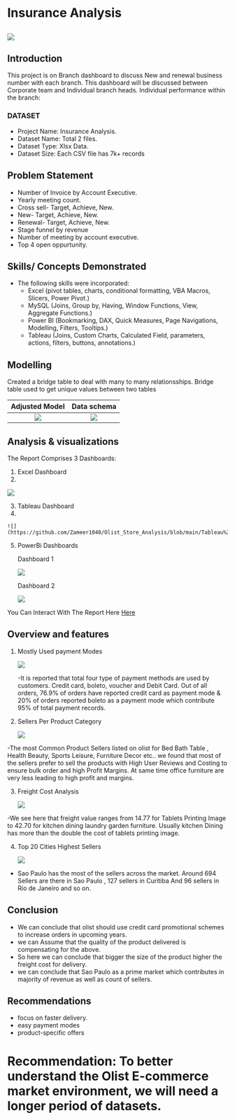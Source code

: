 # Insurance Analysis
![](https://github.com/Zameer1040/Olist_Store_Analysis/blob/main/Olist-HQ-in-Brazil-1.jpg)
--- 

## Introduction
This project is on Branch dashboard to discuss New and renewal business number with each branch. This dashboard will be discussed between Corporate team and Individual branch heads.
Individual performance within the branch:

### DATASET  
-	Project Name: Insurance Analysis.
- Dataset Name: Total 2 files.
- Dataset Type: Xlsx Data.
- Dataset Size: Each CSV file has 7k+ records
  
## Problem Statement
 -	Number of Invoice by Account Executive.
 - 	Yearly meeting count.
 -  Cross sell- Target, Achieve, New.
 -  New- Target, Achieve, New.
 -  Renewal- Target, Achieve, New.
 -  Stage funnel by revenue
 -  Number of meeting by account executive.
 -  Top 4 open oppurtunity.
   
## Skills/ Concepts Demonstrated
- The following skills were incorporated:
   - Excel (pivot tables, charts, conditional formatting, VBA Macros, Slicers, Power Pivot.)
   - MySQL (Joins, Group by, Having, Window Functions, View, Aggregate Functions.)
   - Power BI (Bookmarking, DAX, Quick Measures, Page Navigations, Modelling, Filters, Tooltips.)
   - Tableau (Joins, Custom Charts, Calculated Field, parameters, actions, filters, buttons, annotations.)
  
## Modelling
Created a bridge table to deal with many to many relationsships. Bridge table used to get unique values between two tables

 Adjusted Model                                                                                                  |                                                  Data schema
:---------------------------------------------------------------------------------------------------------------:|:-------------------------------------------:
![](https://github.com/Zameer1040/Olist_Store_Analysis/blob/main/Adjusted%20Data%20Model.png)                    |   ![](https://github.com/Zameer1040/Olist_Store_Analysis/blob/main/Data%20Schema.png)
   
## Analysis & visualizations
The Report Comprises 3 Dashboards:

  1. Excel Dashboard
  2. 
   ![](https://github.com/Zameer1040/Olist_Store_Analysis/blob/main/Excel_Dashboard.png)

  3. Tableau Dashboard
  4. 
    ![](https://github.com/Zameer1040/Olist_Store_Analysis/blob/main/Tableau%20Dashboard.png)

  5. PowerBi Dashboards
     
     Dashboard 1
     
     ![](https://github.com/Zameer1040/Olist_Store_Analysis/blob/main/Power_Bi_Dashboard_1.png)
     
     Dashboard 2
     
     ![](https://github.com/Zameer1040/Olist_Store_Analysis/blob/main/Power_Bi_Dashboard_2.png)
     
  You Can Interact With The Report Here [Here](https://app.powerbi.com/groups/me/reports/0d0c765f-3253-43a4-9378-279277832743/ReportSectionf9e789b04bce22d87367?experience=power-bi)

## Overview and features

1. Mostly Used payment Modes
 
   ![](https://github.com/Zameer1040/Olist_Store_Analysis/blob/main/Overview%20-%20payment%20modes.png)

   -It is reported that total four type of payment methods are used by customers. Credit card, boleto, voucher and Debit Card. Out of all orders,  76.9% of orders have reported credit card as payment mode & 20% of orders reported boleto as a payment mode which contribute 95% of total payment records.

   
2. Sellers Per Product Category
   
   ![](https://github.com/Zameer1040/Olist_Store_Analysis/blob/main/Overview-%20sellers%20per%20product%20category.png)
   
  -The most Common Product Sellers listed on olist for Bed Bath Table , Health Beauty, Sports Leisure, Furniture Decor etc.. we found that most of the sellers prefer to sell the products with High User Reviews and Costing to ensure bulk order and high Profit Margins. At same time office furniture are very less leading to high profit and margins.
 
   
3. Freight Cost Analysis
   
   ![](https://github.com/Zameer1040/Olist_Store_Analysis/blob/main/Overview-%20freight%20costs.png)


  -We see here that freight value ranges from 14.77 for Tablets Printing Image to 42.70 for kitchen dining laundry garden furniture. Usually kitchen Dining has more than the double the cost of tablets printing image.

   
4. Top 20 Cities Highest Sellers
   
   ![](https://github.com/Zameer1040/Olist_Store_Analysis/blob/main/Overview-Top%2020%20Cities.png)
   
  - Sao Paulo has the most of the sellers across the market. Around 694 Sellers are there in Sao Paulo , 127 sellers in Curitiba And 96 sellers in Rio de Janeiro and so on.

## Conclusion 

- We can conclude that olist should use credit card promotional schemes to increase orders in upcoming years.
- we can Assume  that the quality of the product delivered  is compensating  for the above.
- So here we can conclude  that bigger the size of the product higher the freight cost for delivery.
- we can conclude that Sao Paulo as a prime market which contributes in majority of revenue as well as count of sellers.
  
## Recommendations
- focus on faster delivery.
- easy payment modes
- product-specific offers
  

# Recommendation: To better understand the Olist E-commerce market environment, we will need a longer period of datasets.
